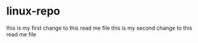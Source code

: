 # linux-repo

this is my first change to this read me file
this is my second change to this read me file
